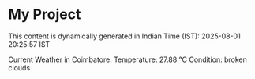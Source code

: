 # My Project

This content is dynamically generated in Indian Time (IST): 2025-08-01 20:25:57 IST


Current Weather in Coimbatore:
Temperature: 27.88 °C
Condition: broken clouds
